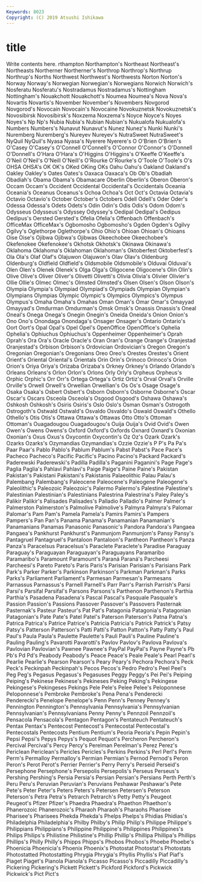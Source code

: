 ```yaml
---
Keywords: 8023
Copyright: (C) 2019 Atsushi Ishikawa
---
```


# title

Write contents here.
rthampton Northampton's Northeast
Northeast's Northeasts Northerner Northerner's Northrop Northrop's Northrup Northrup's Norths Northwest
Northwest's Northwests Norton Norton's Norway Norway's Norwegian Norwegian's Norwegians Norwich
Norwich's Nosferatu Nosferatu's Nostradamus Nostradamus's Nottingham Nottingham's Nouakchott Nouakchott's Noumea
Noumea's Nova Nova's Novartis Novartis's November November's Novembers Novgorod Novgorod's
Novocain Novocain's Novocaine Novokuznetsk Novokuznetsk's Novosibirsk Novosibirsk's Noxzema Noxzema's Noyce
Noyce's Noyes Noyes's Np Np's Nubia Nubia's Nubian Nubian's Nukualofa
Nukualofa's Numbers Numbers's Nunavut Nunavut's Nunez Nunez's Nunki Nunki's Nuremberg
Nuremberg's Nureyev Nureyev's NutraSweet NutraSweet's NyQuil NyQuil's Nyasa Nyasa's Nyerere
Nyerere's O O'Brien O'Brien's O'Casey O'Casey's O'Connell O'Connell's O'Connor O'Connor's
O'Donnell O'Donnell's O'Hara O'Hara's O'Higgins O'Higgins's O'Keeffe O'Keeffe's O'Neil O'Neil's
O'Neill O'Neill's O'Rourke O'Rourke's O'Toole O'Toole's O's OHSA OHSA's OK
OK's OKed OKing OKs Oahu Oahu's Oakland Oakland's Oakley Oakley's
Oates Oates's Oaxaca Oaxaca's Ob Ob's Obadiah Obadiah's Obama Obama's
Obamacare Oberlin Oberlin's Oberon Oberon's Occam Occam's Occident Occidental Occidental's
Occidentals Oceania Oceania's Oceanus Oceanus's Ochoa Ochoa's Oct Oct's Octavia
Octavia's Octavio Octavio's October October's Octobers Odell Odell's Oder Oder's
Odessa Odessa's Odets Odets's Odin Odin's Odis Odis's Odom Odom's
Odysseus Odysseus's Odyssey Odyssey's Oedipal Oedipal's Oedipus Oedipus's Oersted Oersted's
Ofelia Ofelia's Offenbach Offenbach's OfficeMax OfficeMax's Ogbomosho Ogbomosho's Ogden Ogden's
Ogilvy Ogilvy's Oglethorpe Oglethorpe's Ohio Ohio's Ohioan Ohioan's Ohioans Oise
Oise's Ojibwa Ojibwa's Ojibwas Okeechobee Okeechobee's Okefenokee Okefenokee's Okhotsk Okhotsk's
Okinawa Okinawa's Oklahoma Oklahoma's Oklahoman Oklahoman's Oktoberfest Oktoberfest's Ola Ola's
Olaf Olaf's Olajuwon Olajuwon's Olav Olav's Oldenburg Oldenburg's Oldfield Oldfield's
Oldsmobile Oldsmobile's Olduvai Olduvai's Olen Olen's Olenek Olenek's Olga Olga's
Oligocene Oligocene's Olin Olin's Olive Olive's Oliver Oliver's Olivetti Olivetti's
Olivia Olivia's Olivier Olivier's Ollie Ollie's Olmec Olmec's Olmsted Olmsted's
Olsen Olsen's Olson Olson's Olympia Olympia's Olympiad Olympiad's Olympiads Olympian
Olympian's Olympians Olympias Olympic Olympic's Olympics Olympics's Olympus Olympus's Omaha
Omaha's Omahas Oman Oman's Omar Omar's Omayyad Omayyad's Omdurman Omdurman's
Omsk Omsk's Onassis Onassis's Oneal Oneal's Onega Onega's Onegin Onegin's
Oneida Oneida's Onion Onion's Ono Ono's Onondaga Onondaga's Onsager Onsager's
Ontario Ontario's Oort Oort's Opal Opal's Opel Opel's OpenOffice OpenOffice's
Ophelia Ophelia's Ophiuchus Ophiuchus's Oppenheimer Oppenheimer's Oprah Oprah's Ora Ora's
Oracle Oracle's Oran Oran's Orange Orange's Oranjestad Oranjestad's Orbison Orbison's
Ordovician Ordovician's Oregon Oregon's Oregonian Oregonian's Oregonians Oreo Oreo's Orestes
Orestes's Orient Orient's Oriental Oriental's Orientals Orin Orin's Orinoco Orinoco's
Orion Orion's Oriya Oriya's Orizaba Orizaba's Orkney Orkney's Orlando Orlando's
Orleans Orleans's Orlon Orlon's Orlons Orly Orly's Orpheus Orpheus's Orphic
Orphic's Orr Orr's Ortega Ortega's Ortiz Ortiz's Orval Orval's Orville
Orville's Orwell Orwell's Orwellian Orwellian's Os Os's Osage Osage's Osaka
Osaka's Osbert Osbert's Osborn Osborn's Osborne Osborne's Oscar Oscar's Oscars
Osceola Osceola's Osgood Osgood's Oshawa Oshawa's Oshkosh Oshkosh's Osiris Osiris's
Oslo Oslo's Osman Osman's Ostrogoth Ostrogoth's Ostwald Ostwald's Osvaldo Osvaldo's
Oswald Oswald's Othello Othello's Otis Otis's Ottawa Ottawa's Ottawas Otto
Otto's Ottoman Ottoman's Ouagadougou Ouagadougou's Ouija Ouija's Ovid Ovid's Owen
Owen's Owens Owens's Oxford Oxford's Oxfords Oxnard Oxnard's Oxonian Oxonian's
Oxus Oxus's Oxycontin Oxycontin's Oz Oz's Ozark Ozark's Ozarks Ozarks's
Ozymandias Ozymandias's Ozzie Ozzie's P P's Pa Pa's Paar Paar's
Pablo Pablo's Pablum Pablum's Pabst Pabst's Pace Pace's Pacheco Pacheco's
Pacific Pacific's Pacino Pacino's Packard Packard's Paderewski Paderewski's Padilla Padilla's
Paganini Paganini's Page Page's Paglia Paglia's Pahlavi Pahlavi's Paige Paige's
Paine Paine's Pakistan Pakistan's Pakistani Pakistani's Pakistanis Palaeolithic Palau Palau's
Palembang Palembang's Paleocene Paleocene's Paleogene Paleogene's Paleolithic's Paleozoic Paleozoic's Palermo
Palermo's Palestine Palestine's Palestinian Palestinian's Palestinians Palestrina Palestrina's Paley Paley's
Palikir Palikir's Palisades Palisades's Palladio Palladio's Palmer Palmer's Palmerston Palmerston's
Palmolive Palmolive's Palmyra Palmyra's Palomar Palomar's Pam Pam's Pamela Pamela's
Pamirs Pamirs's Pampers Pampers's Pan Pan's Panama Panama's Panamanian Panamanian's
Panamanians Panamas Panasonic Panasonic's Pandora Pandora's Pangaea Pangaea's Pankhurst Pankhurst's
Panmunjom Panmunjom's Pansy Pansy's Pantagruel Pantagruel's Pantaloon Pantaloon's Pantheon Pantheon's
Panza Panza's Paracelsus Paracelsus's Paraclete Paraclete's Paradise Paraguay Paraguay's Paraguayan
Paraguayan's Paraguayans Paramaribo Paramaribo's Paramount Paramount's Paraná Paraná's Parcheesi Parcheesi's
Pareto Pareto's Paris Paris's Parisian Parisian's Parisians Park Park's Parker
Parker's Parkinson Parkinson's Parkman Parkman's Parks Parks's Parliament Parliament's Parmesan
Parmesan's Parmesans Parnassus Parnassus's Parnell Parnell's Parr Parr's Parrish Parrish's
Parsi Parsi's Parsifal Parsifal's Parsons Parsons's Parthenon Parthenon's Parthia Parthia's
Pasadena Pasadena's Pascal Pascal's Pasquale Pasquale's Passion Passion's Passions Passover
Passover's Passovers Pasternak Pasternak's Pasteur Pasteur's Pat Pat's Patagonia Patagonia's
Patagonian Patagonian's Pate Pate's Patel Patel's Paterson Paterson's Patna Patna's
Patrica Patrica's Patrice Patrice's Patricia Patricia's Patrick Patrick's Patsy Patsy's
Patterson Patterson's Patti Patti's Patton Patton's Patty Patty's Paul Paul's
Paula Paula's Paulette Paulette's Pauli Pauli's Pauline Pauline's Pauling Pauling's
Pavarotti Pavarotti's Pavlov Pavlov's Pavlova Pavlova's Pavlovian Pavlovian's Pawnee Pawnee's
PayPal PayPal's Payne Payne's Pb Pb's Pd Pd's Peabody Peabody's
Peace Peace's Peale Peale's Pearl Pearl's Pearlie Pearlie's Pearson Pearson's
Peary Peary's Pechora Pechora's Peck Peck's Peckinpah Peckinpah's Pecos Pecos's
Pedro Pedro's Peel Peel's Peg Peg's Pegasus Pegasus's Pegasuses Peggy
Peggy's Pei Pei's Peiping Peiping's Pekinese Pekinese's Pekineses Peking Peking's
Pekingese Pekingese's Pekingeses Pekings Pele Pele's Pelee Pelee's Peloponnese Peloponnese's
Pembroke Pembroke's Pena Pena's Penderecki Penderecki's Penelope Penelope's Penn Penn's
Penney Penney's Pennington Pennington's Pennsylvania Pennsylvania's Pennsylvanian Pennsylvanian's Pennsylvanians Penny
Penny's Pennzoil Pennzoil's Pensacola Pensacola's Pentagon Pentagon's Pentateuch Pentateuch's Pentax
Pentax's Pentecost Pentecost's Pentecostal Pentecostal's Pentecostals Pentecosts Pentium Pentium's Peoria
Peoria's Pepin Pepin's Pepsi Pepsi's Pepys Pepys's Pequot Pequot's Percheron
Percheron's Percival Percival's Percy Percy's Perelman Perelman's Perez Perez's Periclean
Periclean's Pericles Pericles's Perkins Perkins's Perl Perl's Perm Perm's Permalloy
Permalloy's Permian Permian's Pernod Pernod's Peron Peron's Perot Perot's Perrier
Perrier's Perry Perry's Perseid Perseid's Persephone Persephone's Persepolis Persepolis's Perseus
Perseus's Pershing Pershing's Persia Persia's Persian Persian's Persians Perth Perth's
Peru Peru's Peruvian Peruvian's Peruvians Peshawar Peshawar's Pete Pete's Peter
Peter's Peters Peters's Petersen Petersen's Peterson Peterson's Petra Petra's Petrarch
Petrarch's Petty Petty's Peugeot Peugeot's Pfizer Pfizer's Phaedra Phaedra's Phaethon
Phaethon's Phanerozoic Phanerozoic's Pharaoh Pharaoh's Pharaohs Pharisee Pharisee's Pharisees Phekda
Phekda's Phelps Phelps's Phidias Phidias's Philadelphia Philadelphia's Philby Philby's Philip
Philip's Philippe Philippe's Philippians Philippians's Philippine Philippine's Philippines Philippines's Philips
Philips's Philistine Philistine's Phillip Phillip's Phillipa Phillipa's Phillips Phillips's Philly
Philly's Phipps Phipps's Phobos Phobos's Phoebe Phoebe's Phoenicia Phoenicia's Phoenix
Phoenix's Photostat Photostat's Photostats Photostatted Photostatting Phrygia Phrygia's Phyllis Phyllis's
Piaf Piaf's Piaget Piaget's Pianola Pianola's Picasso Picasso's Piccadilly Piccadilly's
Pickering Pickering's Pickett Pickett's Pickford Pickford's Pickwick Pickwick's Pict Pict's

